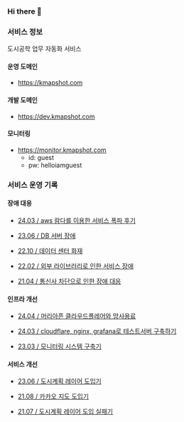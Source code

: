 ### Hi there 👋

### 서비스 정보

도시공학 업무 자동화 서비스

#### 운영 도메인
- https://kmapshot.com

#### 개발 도메인
- https://dev.kmapshot.com

#### 모니터링
- https://monitor.kmapshot.com
    - id: guest
    - pw: helloiamguest

### 서비스 운영 기록

#### 장애 대응

- [24.03 / aws 람다를 이용한 서비스 폭파 후기](https://lcw3176.github.io/posts/aws_%EB%9E%8C%EB%8B%A4%EB%A5%BC_%EC%9D%B4%EC%9A%A9%ED%95%9C_%EC%84%9C%EB%B9%84%EC%8A%A4_%ED%8F%AD%ED%8C%8C_%ED%9B%84%EA%B8%B0/)

- [23.06 / DB 서버 장애](https://chanwoo-lee.gitbook.io/service-issues/mapshot/23.06-db)

- [22.10 / 데이터 센터 화재](https://chanwoo-lee.gitbook.io/service-issues/mapshot/22.10)

- [22.02 / 외부 라이브러리로 인한 서비스 장애](https://chanwoo-lee.gitbook.io/service-issues/mapshot/22.02)

- [21.04 / 통신사 차단으로 인한 장애 대응](https://chanwoo-lee.gitbook.io/service-issues/troubleshooting-and-thinking/2.)

#### 인프라 개선

- [24.04 / 머리아픈 클라우드플레어와 망사용료](https://lcw3176.github.io/posts/%EB%A8%B8%EB%A6%AC%EC%95%84%ED%94%88_%ED%81%B4%EB%9D%BC%EC%9A%B0%EB%93%9C%ED%94%8C%EB%A0%88%EC%96%B4%EC%99%80_%EB%A7%9D%EC%82%AC%EC%9A%A9%EB%A3%8C/)

- [24.03 / cloudflare, nginx, grafana로 테스트서버 구축하기](https://lcw3176.github.io/posts/cloudflare_nginx_grafana%EB%A1%9C_%ED%85%8C%EC%8A%A4%ED%8A%B8%EC%84%9C%EB%B2%84_%EA%B5%AC%EC%B6%95%ED%95%98%EA%B8%B0/)

- [23.03 / 모니터링 시스템 구축기](https://chanwoo-lee.gitbook.io/service-issues/troubleshooting-and-thinking/3.)


#### 서비스 개선

- [23.06 / 도시계획 레이어 도입기](https://chanwoo-lee.gitbook.io/service-issues/mapshot/23.06-2)

- [21.08 / 카카오 지도 도입기](https://chanwoo-lee.gitbook.io/service-issues/mapshot/21.08)

- [21.07 / 도시계획 레이어 도입 실패기](https://chanwoo-lee.gitbook.io/service-issues/mapshot/21.07)


